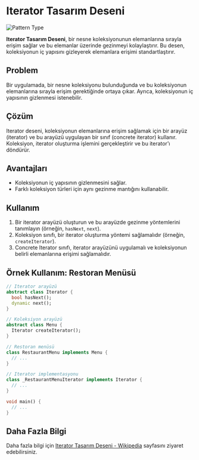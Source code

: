 # Iterator Tasarım Deseni

![Pattern Type](https://img.shields.io/badge/Pattern%20Type-Behavioral-blue)

**Iterator Tasarım Deseni**, bir nesne koleksiyonunun elemanlarına sırayla erişim sağlar ve bu elemanlar üzerinde gezinmeyi kolaylaştırır. Bu desen, koleksiyonun iç yapısını gizleyerek elemanlara erişimi standartlaştırır.

## Problem

Bir uygulamada, bir nesne koleksiyonu bulunduğunda ve bu koleksiyonun elemanlarına sırayla erişim gerektiğinde ortaya çıkar. Ayrıca, koleksiyonun iç yapısının gizlenmesi istenebilir.

## Çözüm

Iterator deseni, koleksiyonun elemanlarına erişim sağlamak için bir arayüz (iterator) ve bu arayüzü uygulayan bir sınıf (concrete iterator) kullanır. Koleksiyon, iterator oluşturma işlemini gerçekleştirir ve bu iterator'ı döndürür.

## Avantajları

- Koleksiyonun iç yapısının gizlenmesini sağlar.
- Farklı koleksiyon türleri için aynı gezinme mantığını kullanabilir.

## Kullanım

1. Bir iterator arayüzü oluşturun ve bu arayüzde gezinme yöntemlerini tanımlayın (örneğin, `hasNext`, `next`).
2. Koleksiyon sınıfı, bir iterator oluşturma yöntemi sağlamalıdır (örneğin, `createIterator`).
3. Concrete Iterator sınıfı, iterator arayüzünü uygulamalı ve koleksiyonun belirli elemanlarına erişimi sağlamalıdır.

## Örnek Kullanım: Restoran Menüsü

```dart
// Iterator arayüzü
abstract class Iterator {
  bool hasNext();
  dynamic next();
}

// Koleksiyon arayüzü
abstract class Menu {
  Iterator createIterator();
}

// Restoran menüsü
class RestaurantMenu implements Menu {
  // ...
}

// Iterator implementasyonu
class _RestaurantMenuIterator implements Iterator {
  // ...
}

void main() {
  // ...
}
```

## Daha Fazla Bilgi

Daha fazla bilgi için [Iterator Tasarım Deseni - Wikipedia](https://en.wikipedia.org/wiki/Iterator_pattern#:~:text=The%20Iterator%20design%20pattern%20is,change%2C%20test%2C%20and%20reuse.) sayfasını ziyaret edebilirsiniz.
